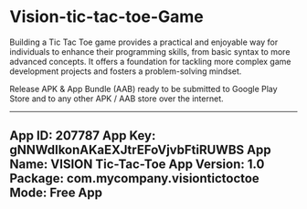 # Vision-tic-tac-toe-Game
Building a Tic Tac Toe game provides a practical and enjoyable way for individuals to enhance their programming skills, from basic syntax to more advanced concepts. It offers a foundation for tackling more complex game development projects and fosters a problem-solving mindset.

Release APK & App Bundle (AAB) ready to be submitted to Google Play Store 
and to any other APK / AAB store over the internet.

-------------------------------------
App ID:			207787
App Key:		gNNWdIkonAKaEXJtrEFoVjvbFtiRUWBS
App Name:		VISION Tic-Tac-Toe
App Version:	1.0
Package:		com.mycompany.visiontictoctoe
Mode:			Free App
-------------------------------------
